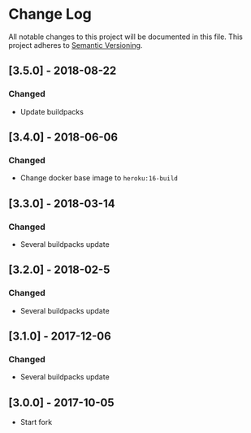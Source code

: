 # Change Log
All notable changes to this project will be documented in this file.
This project adheres to [Semantic Versioning](http://semver.org/).

## [3.5.0] - 2018-08-22
### Changed
- Update buildpacks

## [3.4.0] - 2018-06-06
### Changed
- Change docker base image to `heroku:16-build`

## [3.3.0] - 2018-03-14
### Changed
- Several buildpacks update

## [3.2.0] - 2018-02-5
### Changed
- Several buildpacks update

## [3.1.0] - 2017-12-06
### Changed
- Several buildpacks update

## [3.0.0] - 2017-10-05
- Start fork
